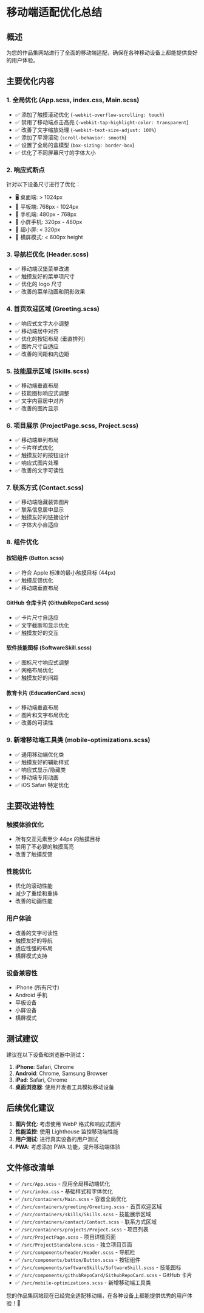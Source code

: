 # 移动端适配优化总结

## 概述
为您的作品集网站进行了全面的移动端适配，确保在各种移动设备上都能提供良好的用户体验。

## 主要优化内容

### 1. 全局优化 (App.scss, index.css, Main.scss)
- ✅ 添加了触摸滚动优化 (`-webkit-overflow-scrolling: touch`)
- ✅ 禁用了移动端点击高亮 (`-webkit-tap-highlight-color: transparent`)
- ✅ 改善了文字缩放处理 (`-webkit-text-size-adjust: 100%`)
- ✅ 添加了平滑滚动 (`scroll-behavior: smooth`)
- ✅ 设置了全局的盒模型 (`box-sizing: border-box`)
- ✅ 优化了不同屏幕尺寸的字体大小

### 2. 响应式断点
针对以下设备尺寸进行了优化：
- 🖥️ 桌面端: > 1024px
- 📱 平板端: 768px - 1024px  
- 📱 手机端: 480px - 768px
- 📱 小屏手机: 320px - 480px
- 📱 超小屏: < 320px
- 🔄 横屏模式: < 600px height

### 3. 导航栏优化 (Header.scss)
- ✅ 移动端汉堡菜单改进
- ✅ 触摸友好的菜单项尺寸
- ✅ 优化的 logo 尺寸
- ✅ 改善的菜单动画和阴影效果

### 4. 首页欢迎区域 (Greeting.scss)
- ✅ 响应式文字大小调整
- ✅ 移动端居中对齐
- ✅ 优化的按钮布局 (垂直排列)
- ✅ 图片尺寸自适应
- ✅ 改善的间距和内边距

### 5. 技能展示区域 (Skills.scss)
- ✅ 移动端垂直布局
- ✅ 技能图标响应式调整
- ✅ 文字内容居中对齐
- ✅ 改善的图片显示

### 6. 项目展示 (ProjectPage.scss, Project.scss)
- ✅ 移动端单列布局
- ✅ 卡片样式优化
- ✅ 触摸友好的按钮设计
- ✅ 响应式图片处理
- ✅ 改善的文字可读性

### 7. 联系方式 (Contact.scss)
- ✅ 移动端隐藏装饰图片
- ✅ 联系信息居中显示
- ✅ 触摸友好的链接设计
- ✅ 字体大小自适应

### 8. 组件优化
#### 按钮组件 (Button.scss)
- ✅ 符合 Apple 标准的最小触摸目标 (44px)
- ✅ 触摸反馈优化
- ✅ 移动端垂直布局

#### GitHub 仓库卡片 (GithubRepoCard.scss)
- ✅ 卡片尺寸自适应
- ✅ 文字截断和显示优化
- ✅ 触摸友好的交互

#### 软件技能图标 (SoftwareSkill.scss)
- ✅ 图标尺寸响应式调整
- ✅ 网格布局优化
- ✅ 触摸友好的间距

#### 教育卡片 (EducationCard.scss)
- ✅ 移动端垂直布局
- ✅ 图片和文字布局优化
- ✅ 改善的可读性

### 9. 新增移动端工具类 (mobile-optimizations.scss)
- ✅ 通用移动端优化类
- ✅ 触摸友好的辅助样式
- ✅ 响应式显示/隐藏类
- ✅ 移动端专用动画
- ✅ iOS Safari 特定优化

## 主要改进特性

### 触摸体验优化
- 所有交互元素至少 44px 的触摸目标
- 禁用了不必要的触摸高亮
- 改善了触摸反馈

### 性能优化
- 优化的滚动性能
- 减少了重绘和重排
- 改善的动画性能

### 用户体验
- 改善的文字可读性
- 触摸友好的导航
- 适应性强的布局
- 横屏模式支持

### 设备兼容性
- iPhone (所有尺寸)
- Android 手机
- 平板设备
- 小屏设备
- 横屏模式

## 测试建议

建议在以下设备和浏览器中测试：
1. **iPhone**: Safari, Chrome
2. **Android**: Chrome, Samsung Browser  
3. **iPad**: Safari, Chrome
4. **桌面浏览器**: 使用开发者工具模拟移动设备

## 后续优化建议

1. **图片优化**: 考虑使用 WebP 格式和响应式图片
2. **性能监控**: 使用 Lighthouse 监控移动端性能
3. **用户测试**: 进行真实设备的用户测试
4. **PWA**: 考虑添加 PWA 功能，提升移动端体验

## 文件修改清单

- ✅ `/src/App.scss` - 应用全局移动端优化
- ✅ `/src/index.css` - 基础样式和字体优化  
- ✅ `/src/containers/Main.scss` - 容器全局优化
- ✅ `/src/containers/greeting/Greeting.scss` - 首页欢迎区域
- ✅ `/src/containers/skills/Skills.scss` - 技能展示区域
- ✅ `/src/containers/contact/Contact.scss` - 联系方式区域
- ✅ `/src/containers/projects/Project.scss` - 项目列表
- ✅ `/src/ProjectPage.scss` - 项目详情页面
- ✅ `/src/ProjectStandalone.scss` - 独立项目页面
- ✅ `/src/components/header/Header.scss` - 导航栏
- ✅ `/src/components/button/Button.scss` - 按钮组件
- ✅ `/src/components/softwareSkills/SoftwareSkill.scss` - 技能图标
- ✅ `/src/components/githubRepoCard/GithubRepoCard.scss` - GitHub 卡片
- ✅ `/src/mobile-optimizations.scss` - 新增移动端工具类

您的作品集网站现在已经完全适配移动端，在各种设备上都能提供优秀的用户体验！🎉
